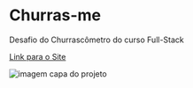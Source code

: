 # Churras-me
 Desafio do Churrascômetro do curso Full-Stack

 <a href="https://joao-victor-martins.github.io/Churras-me/" target="_blank" rel="external">Link para o Site</a>

<img src="![print-para-o-git](https://user-images.githubusercontent.com/93431695/163414670-de306ccb-47fd-4467-9b4b-2b3831d8909f.png)
" alt="imagem capa do projeto">
